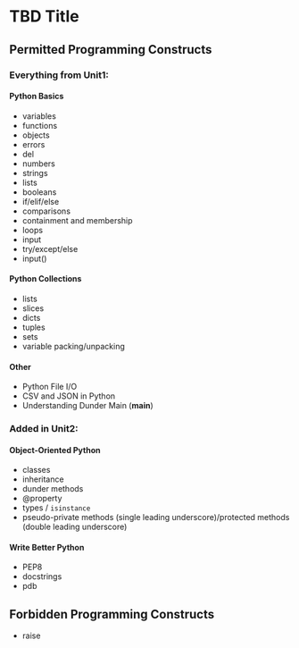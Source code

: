 TBD Title
=============================

Permitted Programming Constructs
--------------------------------
### Everything from Unit1: ###

#### Python Basics ####
- variables
- functions
- objects
- errors
- del
- numbers
- strings
- lists
- booleans
- if/elif/else
- comparisons
- containment and membership
- loops
- input
- try/except/else
- input()

#### Python Collections ####
- lists
- slices
- dicts
- tuples
- sets
- variable packing/unpacking

#### Other ####
- Python File I/O
- CSV and JSON in Python
- Understanding Dunder Main (__main__)

### Added in Unit2: ###

#### Object-Oriented Python ####

- classes
- inheritance
- dunder methods
- @property
- types / `isinstance`
- pseudo-private methods (single leading underscore)/protected methods (double leading underscore)

#### Write Better Python ####

- PEP8
- docstrings
- pdb


Forbidden Programming Constructs
--------------------------------
- raise
